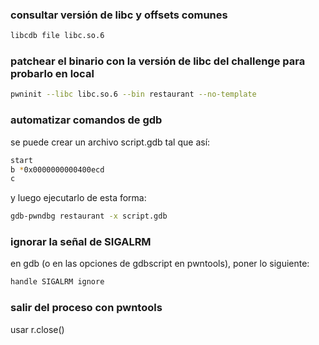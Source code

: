 ### consultar versión de libc y offsets comunes

```bash
libcdb file libc.so.6
```

### patchear el binario con la versión de libc del challenge para probarlo en local

```bash
pwninit --libc libc.so.6 --bin restaurant --no-template
```

### automatizar comandos de gdb

se puede crear un archivo script.gdb tal que así:

```bash
start
b *0x0000000000400ecd
c
```

y luego ejecutarlo de esta forma:

```bash
gdb-pwndbg restaurant -x script.gdb
```

### ignorar la señal de SIGALRM

en gdb (o en las opciones de gdbscript en pwntools), poner lo siguiente:

```bash
handle SIGALRM ignore
```

### salir del proceso con pwntools

usar r.close()

